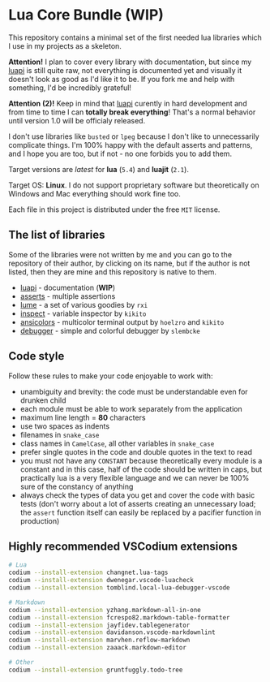 # Lua Core Bundle (WIP)

This repository contains a minimal set of the first needed lua libraries
which I use in my projects as a skeleton.

**Attention!** I plan to cover every library with documentation, but since my
[luapi][] is still quite raw, not everything is documented yet and visually it
doesn't look as good as I'd like it to be. If you fork me and help with
something, I'd be incredibly grateful!

**Attention (2)!** Keep in mind that [luapi][] curently in hard development
and from time to time I can **totally break everything**! That's a normal
behavior until version 1.0 will be officialy released.

I don't use libraries like `busted` or `lpeg` because I don't like to
unnecessarily complicate things. I'm 100% happy with the default asserts and
patterns, and I hope you are too, but if not - no one forbids you to add them.

Target versions are *latest* for **lua** (`5.4`) and **luajit** (`2.1`).

Target OS: **Linux**. I do not support proprietary software but theoretically
on Windows and Mac everything should work fine too.

Each file in this project is distributed under the free `MIT` license.

## The list of libraries

Some of the libraries were not written by me and you can go to the repository of
their author, by clicking on its name, but if the author is not listed, then
they are mine and this repository is native to them.

+ [luapi][] - documentation (**WIP**)
+ [asserts][] - multiple assertions
+ [lume][] - a set of various goodies by `rxi`
+ [inspect][] - variable inspector by `kikito`
+ [ansicolors][] - multicolor terminal output by `hoelzro` and `kikito`
+ [debugger][] - simple and colorful debugger by `slembcke`

[öbject]: lib/object
[luapi]: lib/luapi
[asserts]: lib/asserts
[lume]: https://github.com/rxi/lume
[inspect]: https://github.com/kikito/inspect.lua
[ansicolors]: https://github.com/kikito/ansicolors.lua
[debugger]: https://github.com/slembcke/debugger.lua

## Code style

Follow these rules to make your code enjoyable to work with:

+ unambiguity and brevity: the code must be understandable even for
  drunken child
+ each module must be able to work separately from the application
+ maximum line length = **80** characters
+ use two spaces as indents
+ filenames in `snake_case`
+ class names in `CamelCase`, all other variables in `snake_case`
+ prefer single quotes in the code and double quotes in the text to read
+ you must not have any `CONSTANT` because theoretically every module is a
  constant and in this case, half of the code should be written in caps, but
  practically lua is a very flexible language and we can never be 100% sure of
  the constancy of anything
+ always check the types of data you get and cover the code with basic tests
  (don't worry about a lot of asserts creating an unnecessary load; the `assert`
  function itself can easily be replaced by a pacifier function in production)

## Highly recommended VSCodium extensions

```sh
# Lua
codium --install-extension changnet.lua-tags
codium --install-extension dwenegar.vscode-luacheck
codium --install-extension tomblind.local-lua-debugger-vscode

# Markdown
codium --install-extension yzhang.markdown-all-in-one
codium --install-extension fcrespo82.markdown-table-formatter
codium --install-extension jayfidev.tablegenerator
codium --install-extension davidanson.vscode-markdownlint
codium --install-extension marvhen.reflow-markdown
codium --install-extension zaaack.markdown-editor

# Other
codium --install-extension gruntfuggly.todo-tree
```
